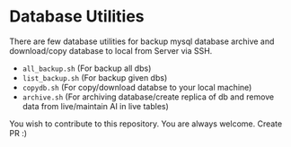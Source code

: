# Database Utilities

There are few database utilities for backup mysql database archive and download/copy database to local from Server via SSH.

  - `all_backup.sh` (For backup all dbs)
  - `list_backup.sh` (For backup given dbs)
  - `copydb.sh` (For copy/download databse to your local machine)
  - `archive.sh` (For archiving database/create replica of db and remove data from live/maintain AI in live tables)

You wish to contribute to this repository. You are always welcome. Create PR :)
